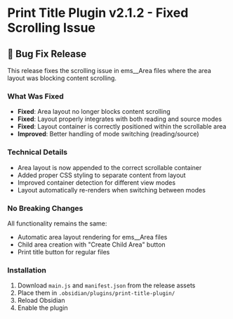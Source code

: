 # Print Title Plugin v2.1.2 - Fixed Scrolling Issue

## 🐛 Bug Fix Release

This release fixes the scrolling issue in ems__Area files where the area layout was blocking content scrolling.

### What Was Fixed

- **Fixed**: Area layout no longer blocks content scrolling
- **Fixed**: Layout properly integrates with both reading and source modes
- **Fixed**: Layout container is correctly positioned within the scrollable area
- **Improved**: Better handling of mode switching (reading/source)

### Technical Details

- Area layout is now appended to the correct scrollable container
- Added proper CSS styling to separate content from layout
- Improved container detection for different view modes
- Layout automatically re-renders when switching between modes

### No Breaking Changes

All functionality remains the same:
- Automatic area layout rendering for ems__Area files
- Child area creation with "Create Child Area" button
- Print title button for regular files

### Installation

1. Download `main.js` and `manifest.json` from the release assets
2. Place them in `.obsidian/plugins/print-title-plugin/`
3. Reload Obsidian
4. Enable the plugin